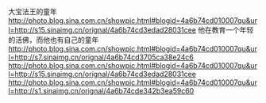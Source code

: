 大宝法王的童年
http://photo.blog.sina.com.cn/showpic.html#blogid=4a6b74cd010007qu&url=http://s15.sinaimg.cn/orignal/4a6b74cd3edad28031cee
他在教育一个年轻的活佛，而他也有自己的童年
http://photo.blog.sina.com.cn/showpic.html#blogid=4a6b74cd010007qu&url=http://s7.sinaimg.cn/orignal/4a6b74cd3705ca38e24c6
http://photo.blog.sina.com.cn/showpic.html#blogid=4a6b74cd010007qu&url=http://s15.sinaimg.cn/orignal/4a6b74cd3edad28031cee
http://photo.blog.sina.com.cn/showpic.html#blogid=4a6b74cd010007qu&url=http://s1.sinaimg.cn/orignal/4a6b74cde342b3ea59c60
